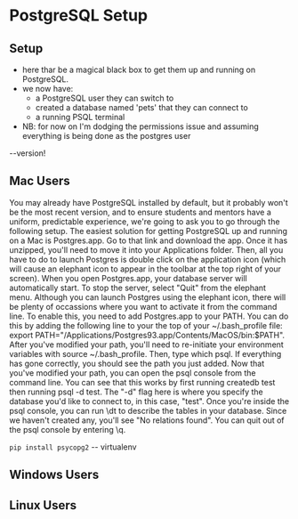 [//]: <> (name: PostgreSQL Setup )
[//]: <> (author: Benjamin White)
[//]: <> (type: content)
[//]: <> (time: )

# PostgreSQL Setup
Setup
-----
- here thar be a magical black box to get them up and running on PostgreSQL.
- we now have:
  - a PostgreSQL user they can switch to
  - created a database named 'pets' that they can connect to  
  - a running PSQL terminal 
- NB: for now on I'm dodging the permissions issue and assuming everything is
being done as the postgres user 

--version!


## Mac Users
You may already have PostgreSQL installed by default, but it probably won't be the most recent version, and to ensure students and mentors have a uniform, predictable experience, we're going to ask you to go through the following setup.
The easiest solution for getting PostgreSQL up and running on a Mac is Postgres.app. Go to that link and download the app. Once it has unzipped, you'll need to move it into your Applications folder. Then, all you have to do to launch Postgres is double click on the application icon (which will cause an elephant icon to appear in the toolbar at the top right of your screen). When you open Postgres.app, your database server will automatically start. To stop the server, select "Quit" from the elephant menu.
Although you can launch Postgres using the elephant icon, there will be plenty of occassions where you want to activate it from the command line. To enable this, you need to add Postgres.app to your PATH. You can do this by adding the following line to your the top of your ~/.bash_profile file: export PATH="/Applications/Postgres93.app/Contents/MacOS/bin:$PATH". After you've modified your path, you'll need to re-initiate your environment variables with source ~/.bash_profile. Then, type which psql. If everything has gone correctly, you should see the path you just added.
Now that you've modified your path, you can open the psql console from the command line. You can see that this works by first running createdb test then running psql -d test. The "-d" flag here is where you specify the database you'd like to connect to, in this case, "test". Once you're inside the psql console, you can run \dt to describe the tables in your database. Since we haven't created any, you'll see "No relations found". You can quit out of the psql console by entering \q.

`pip install psycopg2` -- virtualenv

## Windows Users

## Linux Users